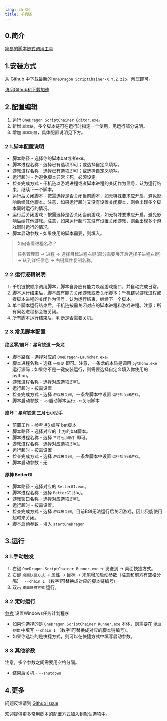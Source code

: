 ```yaml
---
lang: zh-CN
title: 千机链
---
```


## 0.简介

[简易的脚本链式调用工具](https://github.com/OneDragon-Anything/OneDragon-ScriptChainer)

## 1.安装方式

从 [Github](https://github.com/OneDragon-Anything/OneDragon-ScriptChainer/releases) 中下载最新的 `OneDragon ScriptChainer-X.Y.Z.zip`，解压即可。

[访问Github和下载加速](../../other/zh/visit_github.md)

## 2.配置编辑

1. 运行 `OneDragon ScriptChainer Editor.exe`。
2. 新增 `脚本链`，多个脚本链可在运行时指定一个使用，见运行部分说明。
3. 增加 `脚本配置`，具体配置说明见下方。

### 2.1.脚本配置说明

- 脚本路径 - 选择你的脚本bat或者exe。
- 脚本进程名称 - 选择已有选项即可；或选择自定义填写。
- 游戏进程名称 - 选择已有选项即可；或选择自定义填写。
- 运行超时 - 为避免脚本异常卡死，必须设定。
- 检查完成方式 - 千机链以游戏进程或者脚本进程的关闭作为信号，认为运行结束，继续下一个脚本。
- 运行后关闭脚本 - 按需选择是否关闭当前脚本，如无特殊要求应开启，避免影响后续其他脚本。注意，如果运行超时又没有设置关闭脚本，则会出现多个脚本同时运行的情况。
- 运行后关闭游戏 - 按需选择是否关闭当前游戏，如无特殊要求应开启，避免影响后续其他游戏。注意，如果运行超时又没有设置关闭游戏，则会出现多个游戏同时运行的情况。
- 脚本启动参数 - 如果使用的脚本需要，则填入。

> 如何查看进程名称？
> 
> 任务管理器 -> 进程 -> 选择目标进程右键(部分需要展开后选择子进程右键) -> 转到详细信息 -> 右键属性复制名称。

### 2.2.运行逻辑说明

1. 千机链按顺序调用脚本，脚本自身应有能力唤起游戏窗口，并自动完成日常。
2. 脚本运行结束后，脚本应有能力关闭游戏或者关闭脚本；千机链以游戏进程或者脚本进程的关闭作为信号，认为运行结束，继续下一个脚本。
3. 单个脚本运行结束后，千机链按需关闭对应的脚本进程和游戏进程。注意：所有同名进程都会被关闭。
4. 所有脚本运行结束后，判断是否需要关机。

### 2.3.常见脚本配置

#### 绝区零/崩坏：星穹铁道 一条龙

- 脚本路径 - 选择对应的 `OneDragon-Launcher.exe`。
- 脚本进程名称 - 选择 `一条龙` 即可。注意，一条龙的本质是调用 `pythonw.exe` 运行源码；如果你不是一键安装运行，则需要选择自定义填入你使用的python。
- 游戏进程名称 - 选择对应选项即可。
- 运行超时 - 按需设置
- 检查完成方式 - 选择 `游戏被关闭`。一条龙脚本中设置 `运行后关闭游戏`。
- 脚本启动参数 - `-o`:启动脚本运行  `-c`:关闭脚本

#### 崩坏：星穹铁道 三月七小助手

- 前置工作 - 参考 [#3](https://github.com/OneDragon-Anything/OneDragon-ScriptChainer/issues/3#issuecomment-2730100629) 编写 bat脚本
- 脚本路径 - 选择对应的 上方的bat脚本。
- 脚本进程名称 - 选择 `三月七小助手` 即可。
- 游戏进程名称 - 选择对应选项即可。
- 运行超时 - 按需设置
- 检查完成方式 - 选择 `游戏被关闭`。一条龙脚本中设置 `运行后关闭游戏`。
- 脚本启动参数 - 无

#### 原神 BetterGI

- 脚本路径 - 选择对应的 `BetterGI.exe`。
- 脚本进程名称 - 选择 `BetterGI` 即可。
- 游戏窗口名称 - 选择对应选项即可。
- 运行超时 - 按需设置。
- 检查完成方式 - 选择 `游戏被关闭`。目前BGI无法运行后关闭游戏，因此只能使用超时来关闭。
- 脚本启动参数 - 填入 `startOneDragon`


## 3.运行

### 3.1.手动触发

1. 右键 `OneDragon ScriptChainer Runner.exe` -> 发送到 -> 桌面快捷方式。
2. 右键 `桌面快捷方式` -> 属性 -> 目标 -> 末尾增加启动参数（注意和前方有空格分隔） ` --chain 1` （数字1可替换成对应的脚本链编号）。
3. 双击 `桌面快捷方式` 运行。


### 3.2.定时运行

[参考](../../other/zh/windows_plan.md) 设置Windows任务计划程序

- 如果你选择的是 `OneDragon ScriptChainer Runner.exe` 本体，则需要在 `添加参数` 中填写 `--chain 1` （数字1可替换成对应的脚本链编号）。
- 如果你选址的是快捷方式，则可以在快捷方式中填写启动参数。

### 3.3.其他参数

注意，多个参数之间需要用空格分隔。

- 结束后关机 - `--shutdown`

## 4.更多

问题反馈请到 [Github Issue](https://github.com/OneDragon-Anything/OneDragon-ScriptChainer/issues)

欢迎提供更多常用脚本的配置方式加入到默认选项中。
